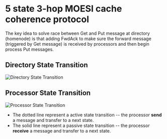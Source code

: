 # 5 state 3-hop MOESI cache coherence protocol

The key idea to solve race between Get and Put message at directory (homenode) is that adding FwdAck to make sure the forward message
(triggered by Get message) is received by processors and then begin process Put messages.

## Directory State Transition

![Directory State Transition]()

## Processor State Transition

![Processor State Transition]()

* The dotted line represent a active state transition -- the processor **send** a message and transfer to a next state.
* The solid line represent a passive state transition -- the processor **receive** a message and transfer to a next state.

